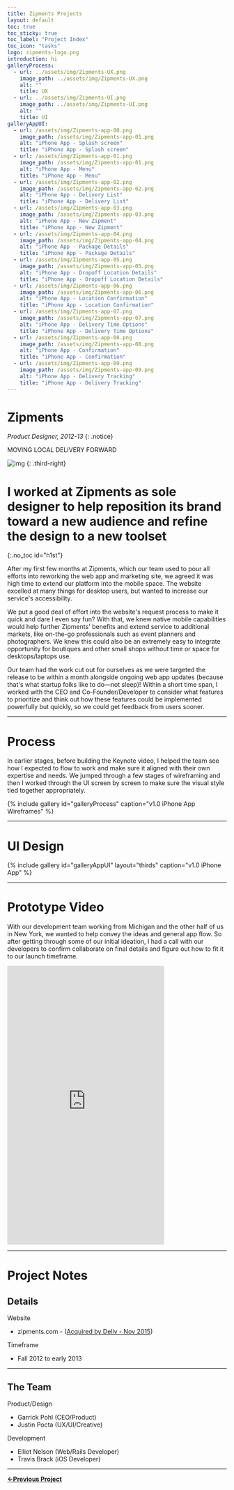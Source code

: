 ```yaml
---
title: Zipments Projects
layout: default
toc: true
toc_sticky: true
toc_label: "Project Index"
toc_icon: "tasks"
logo: zipments-logo.png
introduction: hi
galleryProcess:
  - url: ../assets/img/Zipments-UX.png
    image_path: ../assets/img/Zipments-UX.png
    alt: ""
    title: UX
  - url: ../assets/img/Zipments-UI.png
    image_path: ../assets/img/Zipments-UI.png
    alt: ""
    title: UI
galleryAppUI:
  - url: /assets/img/Zipments-app-00.png
    image_path: /assets/img/Zipments-app-01.png
    alt: "iPhone App - Splash screen"
    title: "iPhone App - Splash screen"
  - url: /assets/img/Zipments-app-01.png
    image_path: /assets/img/Zipments-app-01.png
    alt: "iPhone App - Menu"
    title: "iPhone App - Menu"
  - url: /assets/img/Zipments-app-02.png
    image_path: /assets/img/Zipments-app-02.png
    alt: "iPhone App - Delivery List"
    title: "iPhone App - Delivery List"
  - url: /assets/img/Zipments-app-03.png
    image_path: /assets/img/Zipments-app-03.png
    alt: "iPhone App - New Zipment"
    title: "iPhone App - New Zipment"
  - url: /assets/img/Zipments-app-04.png
    image_path: /assets/img/Zipments-app-04.png
    alt: "iPhone App - Package Details"
    title: "iPhone App - Package Details"
  - url: /assets/img/Zipments-app-05.png
    image_path: /assets/img/Zipments-app-05.png
    alt: "iPhone App - Dropoff Location Details"
    title: "iPhone App - Dropoff Location Details"
  - url: /assets/img/Zipments-app-06.png
    image_path: /assets/img/Zipments-app-06.png
    alt: "iPhone App - Location Confirmation"
    title: "iPhone App - Location Confirmation"
  - url: /assets/img/Zipments-app-07.png
    image_path: /assets/img/Zipments-app-07.png
    alt: "iPhone App - Delivery Time Options"
    title: "iPhone App - Delivery Time Options"
  - url: /assets/img/Zipments-app-08.png
    image_path: /assets/img/Zipments-app-08.png
    alt: "iPhone App - Confirmation"
    title: "iPhone App - Confirmation"
  - url: /assets/img/Zipments-app-09.png
    image_path: /assets/img/Zipments-app-09.png
    alt: "iPhone App - Delivery Tracking"
    title: "iPhone App - Delivery Tracking"
---
```


# Zipments
*Product Designer, 2012-13*
{: .notice}

<span class="project-subheader">MOVING LOCAL DELIVERY FORWARD</span>

![img](../assets/img/Zipments-logo.png)
{: .third-right}
# I worked at Zipments as sole designer to help reposition its brand toward a new audience and refine the design to a new toolset 
{:.no_toc id="h1st"}


After my first few months at Zipments, which our team used to pour all efforts into reworking the web app and marketing site, we agreed it was high time to extend our platform into the mobile space. The website excelled at many things for desktop users, but wanted to increase our service's accessibility.

We put a good deal of effort into the website's request process to make it quick and dare I even say fun? With that, we knew native mobile capabilities would help further Zipments' benefits and extend service to additional markets, like on-the-go professionals such as event planners and photographers. We knew this could also be an extremely easy to integrate opportunity for boutiques and other small shops without time or space for desktops/laptops use.

Our team had the work cut out for ourselves as we were targeted the release to be within a month alongside ongoing web app updates (because that's what startup folks like to do—not sleep)! Within a short time span, I worked with the CEO and Co-Founder/Developer to consider what features to prioritize and think out how these features could be implemented powerfully but quickly, so we could get feedback from users sooner.

***

# Process

In earlier stages, before building the Keynote video, I helped the team see how I expected to flow to work and make sure it aligned with their own expertise and needs. We jumped through a few stages of wireframing and then I worked through the UI screen by screen to make sure the visual style tied together appropriately.

{% include gallery id="galleryProcess" caption="v1.0 iPhone App Wireframes" %}

---

# UI Design

{% include gallery id="galleryAppUI" layout="thirds" caption="v1.0 iPhone App" %}

---

# Prototype Video

With our development team working from Michigan and the other half of us in New York, we wanted to help convey the ideas and general app flow. So after getting through some of our initial ideation, I had a call with our developers to confirm collaborate on final details and figure out how to fit it to our launch timeframe.

<iframe src="https://player.vimeo.com/video/57176669?wmode=opaque&api=1" width="360" height="640" frameborder="0" title="Zipments - Initial app testing" webkitallowfullscreen="" mozallowfullscreen="" allowfullscreen=""></iframe>

---

# Project Notes

## Details

<span class="project-subheader">Website</span>
- zipments.com - ([Acquired by Deliv - Nov 2015](https://techcrunch.com/2015/11/09/deliv-acquires-zipments/))

<span class="project-subheader">Timeframe</span>
- Fall 2012 to early 2013

***

## The Team

<span class="project-subheader">Product/Design</span>
- Garrick Pohl (CEO/Product)
- Justin Pocta (UX/UI/Creative)

<span class="project-subheader">Development</span>
- Elliot Nelson (Web/Rails Developer)
- Travis Brack (iOS Developer)

---

**[←Previous Project](https://justinpocta.com/opengov)** 
